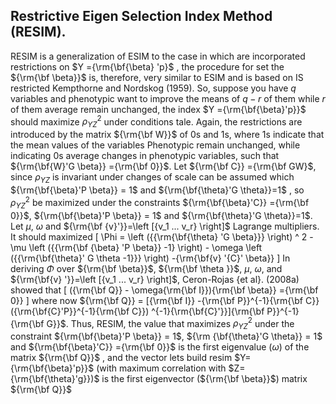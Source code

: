 ## Restrictive Eigen Selection Index Method (RESIM).

RESIM is a generalization of ESIM to the case in which are incorporated restrictions on $Y ={\rm{\bf{\beta} 'p}$ , the procedure for set the ${\rm{\bf \beta}}$ is, therefore, very similar to ESIM and is based on IS restricted Kempthorne and Nordskog (1959). So, suppose you have $q$ variables and phenotypic want to improve the means of $q-r$ of them while $r$ of them 
average remain unchanged, the index $Y ={\rm{\bf{\beta}'p}}$ should maximize $\rho_{YZ}^2$ under conditions tale. Again, the restrictions are introduced by the matrix ${\rm{\bf W}}$ of 0s and 1s, where 1s indicate that the mean values of the variables Phenotypic remain unchanged, while indicating 0s average changes in phenotypic variables, such that ${\rm{\bf{W}'G \beta}} ={\rm{\bf 0}}$. Let ${\rm{\bf C}} ={\rm{\bf GW}$, since $\rho_{YZ}$ is invariant under changes of scale can be assumed which ${\rm{\bf{\beta}'P \beta}} = 1$ and ${\rm{\bf{\theta}'G \theta}}=1$ , so $\rho_{YZ}^2$ be maximized under the constraints  ${\rm{\bf{\beta}'C}} ={\rm{\bf 0}}$, ${\rm{\bf{\beta}'P \beta}} = 1$ and  ${\rm{\bf{\theta}'G \theta}}=1$. Let $\mu$, $\omega$ and ${\rm{\bf {v}'}}=\left [{v_1 ... v_r} \right]$ Lagrange multipliers. It should maximized 
\[ 
\Phi = \left ({{\rm{\bf{\theta} 'G \beta}}} \right) ^ 2 - \mu \left ({{\rm{\bf 
{\beta} 'P \beta}} -1} \right) - \omega \left ({{\rm{\bf{\theta}' G \theta 
-1}}} \right) -{\rm{\bf{v} '{C}' \beta}} 
\]
In deriving $\Phi$ over ${\rm{\bf \beta}}$, ${\rm{\bf \theta }}$, $\mu$, $\omega$, and ${\rm{\bf{v} '}}=\left [{v_1 ... v_r} \right]$, Ceron-Rojas {et al}. (2008a) showed that 
\[ 
({\rm{\bf Q}} - \omega{\rm{\bf I}}){\rm{\bf \beta}} ={\rm{\bf 0}} 
\]
where now ${\rm{\bf Q}} = [{\rm{\bf I}} -{\rm{\bf P}}^{-1}{\rm{\bf C}} ({\rm{\bf{C}'P}}^{-1}{\rm{\bf C}}) ^{-1}{\rm{\bf{C}'}}]{\rm{\bf 
P}}^{-1}{\rm{\bf G}}$. Thus, RESIM, the value that maximizes $\rho_{YZ}^2$ under the constraint ${\rm{\bf{\beta}'P \beta}} = 1$, ${\rm {\bf{\theta}'G \theta}} = 1$ and ${\rm{\bf{\beta}'C}} ={\rm{\bf 0}}$ is the first eigenvalue ($\omega$) of the matrix ${\rm{\bf Q}}$ , and the vector lets build resim $Y={\rm{\bf{\beta}'p}}$ (with maximum correlation with $Z={\rm{\bf{\theta}'g}})$ is the first eigenvector (${\rm{\bf \beta}}$) matrix ${\rm{\bf Q}}$
